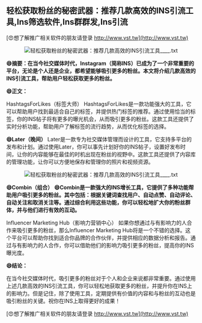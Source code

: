 ## **轻松获取粉丝的秘密武器：推荐几款高效的INS引流工具,Ins筛选软件,Ins群群发,Ins引流**

[😍想了解推广相关软件的朋友请登录 http://www.vst.tw](http://www.vst.tw)

 <center><img src="https://vst.tw/MP4/tuiguang/png/4.png" alt="轻松获取粉丝的秘密武器：推荐几款高效的INS引流工具____.txt"></center>

**😄摘要：在当今社交媒体时代，Instagram（简称INS）已成为了一个非常重要的平台，无论是个人还是企业，都希望能够吸引更多的粉丝。本文将介绍几款高效的INS引流工具，帮助用户轻松获取更多的粉丝。**

**😄正文：**

HashtagsForLikes（标签大师）
HashtagsForLikes是一款功能强大的工具，它可以帮助用户找到最适合自己的标签，并提供热门标签的推荐。通过使用恰当的标签，你的INS帖子将有更多的曝光机会，从而吸引更多的粉丝。这款工具还提供了实时分析功能，帮助用户了解标签的流行趋势，从而优化标签的选择。

**😄Later（晚间）**
Later是一款专为社交媒体管理而设计的工具，它支持多平台的发布和计划。通过使用Later，你可以事先计划好你的INS帖子，设置好发布时间，让你的内容能够在最佳的时机出现在粉丝的视野中。这款工具还提供了内容库的管理功能，让你可以方便地保存和管理你的照片和视频资源。

 <center><img src="https://vst.tw/MP4/tuiguang/png/3.png" alt="轻松获取粉丝的秘密武器：推荐几款高效的INS引流工具____.txt"></center>

**😄Combin（组合）**
**😄Combin是一款强大的INS增长工具，它提供了多种功能帮助用户吸引更多的粉丝。其中包括：根据关键词查找用户、自动点赞、自动评论、自动关注和取消关注等。通过综合利用这些功能，你可以轻松地扩大你的粉丝群体，并与他们进行有效的互动。**

Influencer Marketing Hub（影响力营销中心）
如果你想通过与有影响力的人合作来吸引更多的粉丝，那么Influencer Marketing Hub将是一个不错的选择。这个平台可以帮助你找到适合你品牌的合作伙伴，并提供相应的数据分析和报告。通过与有影响力的人合作，你可以借助他们的影响力吸引更多的粉丝，提高你的INS曝光度。

**😄结论：**

在当今社交媒体时代，吸引更多的粉丝对于个人和企业来说都非常重要。通过使用上述几款高效的INS引流工具，你可以轻松地获取更多的粉丝，并提升你在INS上的影响力。但是记住，除了使用工具，定期提供有价值的内容和与粉丝的互动也是吸引粉丝的关键。祝你在INS上取得更好的成果！

[😍想了解推广相关软件的朋友请登录 http://www.vst.tw](http://www.vst.tw)



